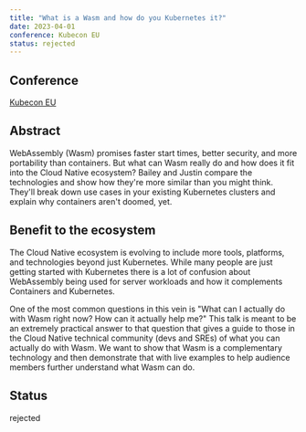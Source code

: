 ```yaml
---
title: "What is a Wasm and how do you Kubernetes it?"
date: 2023-04-01
conference: Kubecon EU
status: rejected
---
```


## Conference
[Kubecon EU](https://events.linuxfoundation.org/kubecon-cloudnativecon-europe/)

## Abstract
WebAssembly (Wasm) promises faster start times, better security, and more portability than containers.
But what can Wasm really do and how does it fit into the Cloud Native ecosystem?
Bailey and Justin compare the technologies and show how they're more similar than you might think.
They'll break down use cases in your existing Kubernetes clusters and explain why containers aren't doomed, yet.

## Benefit to the ecosystem
The Cloud Native ecosystem is evolving to include more tools, platforms, and technologies beyond just Kubernetes.
While many people are just getting started with Kubernetes there is a lot of confusion about WebAssembly being used for server workloads and how it complements Containers and Kubernetes.

One of the most common questions in this vein is "What can I actually do with Wasm right now? How can it actually help me?"
This talk is meant to be an extremely practical answer to that question that gives a guide to those in the Cloud Native technical community (devs and SREs) of what you can actually do with Wasm.
We want to show that Wasm is a complementary technology and then demonstrate that with live examples to help audience members further understand what Wasm can do.


## Status
rejected
